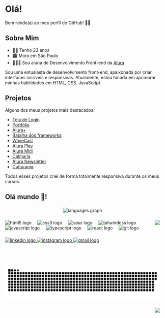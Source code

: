 <h1>Olá!</h1>

<p>Bem-vindo(a) ao meu perfil do GitHub! 👋🏻</p>

<div>
<h2>Sobre Mim</h2>
<ul>
<li>👩🏻 Tenho 23 anos
<li>🏙 Moro em São Paulo
<li>👩🏻‍💻 Sou aluna de Desenvolvimento Front-end da <a href="https://www.alura.com.br/">Alura</a>
</ul>
Sou uma entusiasta de desenvolvimento front-end, apaixonada por criar interfaces incríveis e responsivas. Atualmente, estou focada em aprimorar minhas habilidades em HTML, CSS, JavaScript.
</div>

<div>
<h2>Projetos</h2>
<p>Alguns dos meus projetos mais destacados:</p>
<ul>
<li><a href="https://ailluminathi.github.io/Loja/projeto/paginas/login.html">Tela de Login</a>
<li><a href="https://ailluminathi.github.io/Alura//Curso%20HTML/portfolio/index.html">Portfólio</a>
<li><a href="https://ailluminathi.github.io/Alura/Curso%20HTML/Praticando%20HTML%20CSS/Alura%20Plus/index.html">Alura+</a>
<li><a href="https://ailluminathi.github.io/Alura/Curso%20HTML/Projetos/Efeito%20rotate/index.html">Batalha dos frameworks</a>
<li><a href="https://ailluminathi.github.io/Alura/Outros%20Cursos/WaveCast/index.html">WaveCast</a>
<li><a href="https://ailluminathi.github.io/Alura/Outros%20Cursos/Flexbox/index.html">Alura Play</a>
<li><a href="https://ailluminathi.github.io/Alura/Curso%20JavaScript/JavaScript/aluramidi-curso-arquivos-iniciais/index.html">Alura Midi</a>
<li><a href="https://ailluminathi.github.io/Alura/Outros%20Cursos/Curso%20SASS/Calmaria%20spa/index.html">Calmaria</a>
<li><a href="https://ailluminathi.github.io/Alura/Outros%20Cursos/Tailwind/alura-newsletter/index.html">Alura Newsletter</a>
<li><a href="https://ailluminathi.github.io/Alura/Outros%20Cursos/Praticando%20CSS/Culturama/index.html">Culturama</a>
</ul>
<p>Todos esses projetos criei de forma totalmente responsiva durante os meus cursos.</p>
</div>

<h2 align="left">Olá mundo 👋!</h2>

###

<div align="center">
  <img src="https://github-readme-stats.vercel.app/api/top-langs?username=ailluminathi&locale=pt-br&hide_title=false&layout=compact&card_width=320&langs_count=4&theme=dracula&hide_border=false" height="150" alt="languages graph"  />
</div>

###

<img align="right" height="150" src="https://i.imgur.com/j8CJy0V.png"  />

###

<div align="left">
  <img src="https://cdn.jsdelivr.net/gh/devicons/devicon/icons/html5/html5-original.svg" height="30" alt="html5 logo"  />
  <img width="12" />
  <img src="https://cdn.jsdelivr.net/gh/devicons/devicon/icons/css3/css3-original.svg" height="30" alt="css3 logo"  />
  <img width="12" />
  <img src="https://cdn.jsdelivr.net/gh/devicons/devicon/icons/sass/sass-original.svg" height="30" alt="sass logo"  />
  <img width="12" />
  <img src="https://cdn.jsdelivr.net/gh/devicons/devicon/icons/tailwindcss/tailwindcss-original-wordmark.svg" height="30" alt="tailwindcss logo"  />
  <img width="12" />
  <img src="https://cdn.jsdelivr.net/gh/devicons/devicon/icons/javascript/javascript-original.svg" height="30" alt="javascript logo"  />
  <img width="12" />
  <img src="https://cdn.jsdelivr.net/gh/devicons/devicon/icons/typescript/typescript-original.svg" height="30" alt="typescript logo"  />
  <img width="12" />
  <img src="https://cdn.jsdelivr.net/gh/devicons/devicon/icons/react/react-original.svg" height="30" alt="react logo"  />
  <img width="12" />
  <img src="https://cdn.jsdelivr.net/gh/devicons/devicon/icons/git/git-original.svg" height="30" alt="git logo"  />
</div>

###

<div align="left">
  <a href="https://www.linkedin.com/in/nathalisantos9/" target="_blank">
    <img src="https://img.shields.io/static/v1?message=LinkedIn&logo=linkedin&label=&color=0077B5&logoColor=white&labelColor=&style=for-the-badge" height="35" alt="linkedin logo"  />
  </a>
  <a href="https://www.instagram.com/ailluminathi/" target="_blank">
    <img src="https://img.shields.io/static/v1?message=Instagram&logo=instagram&label=&color=E4405F&logoColor=white&labelColor=&style=for-the-badge" height="35" alt="instagram logo"  />
  </a>
  <a href="mailto:ailluminathi@gmail.com" target="_blank">
    <img src="https://img.shields.io/static/v1?message=Gmail&logo=gmail&label=&color=D14836&logoColor=white&labelColor=&style=for-the-badge" height="35" alt="gmail logo"  />
  </a>
</div>

###

<br clear="both">

<img src="https://raw.githubusercontent.com/ailluminathi/ailluminathi/output/snake.svg" alt="Snake animation" />

###

<img align="right" src="https://visitor-badge.laobi.icu/badge?page_id=ailluminathi.ailluminathi&left_color=black&right_color=lightgreen&left_text=Visitantes"  />

###
